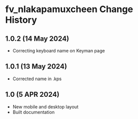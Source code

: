fv_nlakapamuxcheen Change History
====================
1.0.2 (14 May 2024)
----------------
* Correcting keyboard name on Keyman page

1.0.1 (13 May 2024)
----------------
* Corrected name in .kps

1.0 (5 APR 2024)
----------------
* New mobile and desktop layout
* Built documentation
